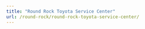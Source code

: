 ```yaml
---
title: "Round Rock Toyota Service Center"
url: /round-rock/round-rock-toyota-service-center/
---
```

